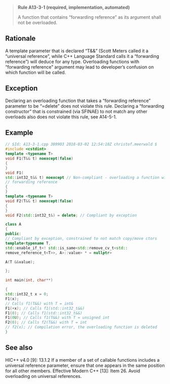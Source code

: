 > **Rule A13-3-1 (required, implementation, automated)**
>
> A function that contains “forwarding reference” as its argument shall not
> be overloaded.

## Rationale

A template parameter that is declared “T&&” (Scott Meters called it a “universal
reference”, while C++ Language Standard calls it a “forwarding reference”) will
deduce for any type. Overloading functions with “forwarding reference” argument
may lead to developer’s confusion on which function will be called.

## Exception

Declaring an overloading function that takes a “forwarding reference” parameter to be
“=delete” does not violate this rule.
Declaring a “forwarding constructor” that is constrained (via SFINAE) to not match
any other overloads also does not violate this rule, see A14-5-1.

## Example

```cpp
// $Id: A13-3-1.cpp 309903 2018-03-02 12:54:18Z christof.meerwald $
#include <cstdint>
template <typename T>
void F1(T&& t) noexcept(false)
{
}
void F1(
std::int32_t&& t) noexcept // Non-compliant - overloading a function with
// forwarding reference
{
}
template <typename T>
void F2(T&& t) noexcept(false)
{
}
void F2(std::int32_t&) = delete; // Compliant by exception

class A
{
public:
// Compliant by exception, constrained to not match copy/move ctors
template<typename T,
std::enable_if_t<! std::is_same<std::remove_cv_t<std::
remove_reference_t<T>>, A>::value> * = nullptr>

A(T &&value);

};

int main(int, char**)

{
std::int32_t x = 0;
F1(x);
// Calls f1(T&&) with T = int&
F1(+x); // Calls f1(std::int32_t&&)
F1(0); // Calls f1(std::int32_t&&)
F1(0U); // Calls f1(T&&) with T = unsigned int
F2(0); // Calls f2(T&&) with T = int
// f2(x); // Compilation error, the overloading function is deleted
}

```

## See also

HIC++ v4.0 [9]: 13.1.2 If a member of a set of callable functions includes a
universal reference parameter, ensure that one appears in the same position
for all other members.
Effective Modern C++ [13]: Item 26. Avoid overloading on universal references.

